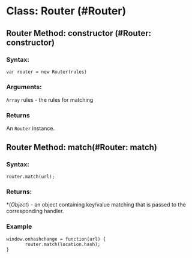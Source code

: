 Class: Router (#Router)
=======================

Router Method: constructor (#Router: constructor)
-------------------------------------------------

### Syntax: 

    var router = new Router(rules)

### Arguments:

`Array` rules - the rules for matching 
  
### Returns

An `Router` instance.

Router Method: match(#Router: match)
------------------------------------

### Syntax:

    router.match(url);

### Returns:

*(*Object*) - an object containing key/value matching that is passed to the corresponding handler.

### Example

    window.onhashchange = function(url) {
           router.match(location.hash);  
    }



